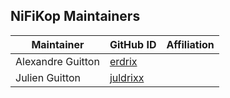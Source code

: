 ## NiFiKop Maintainers

| Maintainer        | GitHub ID                               | Affiliation |
| ----------------- | --------------------------------------- | ----------- |
| Alexandre Guitton | [erdrix](https://github.com/erdrix)     |             |
| Julien Guitton    | [juldrixx](https://github.com/juldrixx) |             |
